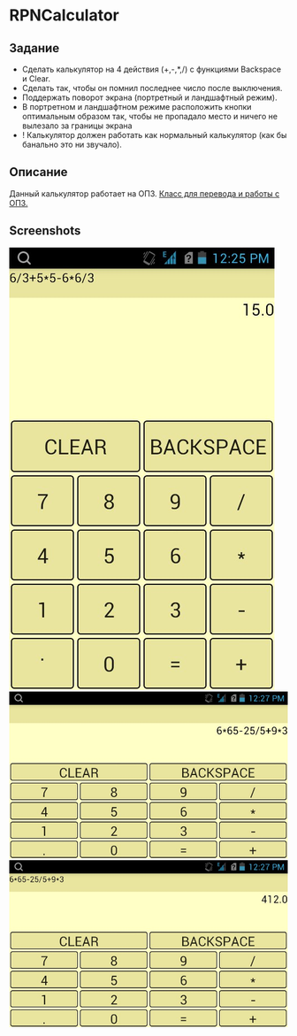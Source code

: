 # RPNCalculator
## Задание
* Сделать калькулятор на 4 действия (+,-,*,/) с функциями Backspace и Clear.
* Сделать так, чтобы он помнил последнее число после выключения.
* Поддержать поворот экрана (портретный и ландшафтный режим).
* В портретном и ландшафтном режиме расположить кнопки оптимальным образом так, чтобы не пропадало место и ничего не вылезало за границы экрана
* ! Калькулятор должен работать как нормальный калькулятор (как бы банально это ни звучало).
## Описание 
 Данный калькулятор работает на ОПЗ. 
 [Класс для перевода и работы с ОПЗ.](app/src/main/java/com/kleshchin/danil/basiccalculator/RPNConverter.java)
 ## Screenshots
 ![Screen Shot](1.jpg)
 ![Screen Shot](2.jpg)
 ![Screen Shot](3.jpg)
